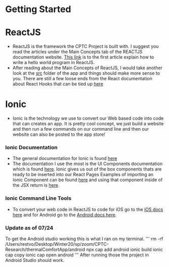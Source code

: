 # Getting Started
 

# ReactJS


- ReactJS is the framework the CPTC Project is built with. I suggest you read the articles under the Main Concepts tab of the REACTJS documentation website. [This link](https://reactjs.org/docs/hello-world.html) is to the first article explain how to write a hello world program in ReactJS.
- After reading about the Main Concepts of ReactJS, I would take another look at the [src](https://github.com/ThomKaar/CPTC-Research/tree/master/thermalComfortApp/src) folder of the app and things should make more sense to you. There are still a few loose ends from the React documentation about React Hooks that can be tied up [here](https://reactjs.org/docs/hooks-intro.html)

# Ionic 

- Ionic is the technology we use to convert our Web based code into code that can creates an app. It is pretty cool concept, we just build a website and then run a few commands on our command line and then our website can also be posted to the app store!

### Ionic Documentation

- The general documentation for Ionic is found [here](https://ionicframework.com/docs/) 
- The documentation I use the most is the UI Components documentation which is found [here](https://ionicframework.com/docs/components). Ionic gives us out of the box components thats are ready to be inserted into our React Pages Examples of importing an Ionic Component can be found [here](https://github.com/ThomKaar/CPTC-Research/blob/bda882f605f4a244503e17f83ee868556b9b5fa0/thermalComfortApp/src/pages/Survey.tsx#L1) and using that component inside of the JSX return is [here](https://github.com/ThomKaar/CPTC-Research/blob/bda882f605f4a244503e17f83ee868556b9b5fa0/thermalComfortApp/src/pages/Survey.tsx#L308).


### Ionic Command Line Tools

- To convert your web code in ReactJS to code for iOS go to the [iOS docs here](https://ionicframework.com/docs/deployment/app-store) and for Android go to the [Android docs here](https://ionicframework.com/docs/deployment/play-store).


### Update as of 07/24
To get the Android studio working this is what I ran on my terminal.
'''
rm -rf /Users/restvo/Desktop/Winter20/sp/zoom/CPTC-Research/thermalComfortApp/android
npx cap add android
ionic build
ionic cap copy
ionic cap open android
'''
After running those the project in Android Studio should work. 
